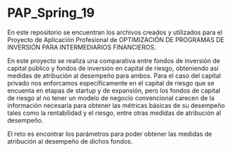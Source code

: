 # PAP_Spring_19

En este repositorio se encuentran los archivos creados y utilizados para el Proyecto de Aplicación Profesional de OPTIMIZACIÓN DE PROGRAMAS DE INVERSIÓN PARA INTERMEDIARIOS FINANCIEROS.

En este proyecto se realiza una comparativa entre fondos de inversión de capital público y fondos de inversión en capital de riesgo, obteniendo así medidas de atribución al desempeño para ambos. Para el caso del capital privado nos enforcamos específicamente en el capital de riesgo que se encuenta en etapas de startup y de expansión, pero los fondos de capital de riesgo al no tener un modelo de negocio convencional carecen de la información necesaria para obtener las métricas básicas de su desempeño tales como la rentabilidad y el riesgo, entre otras medidas de atribución al desempeño.

El reto es encontrar los parámetros para poder obtener las medidas de atribución al desempeño de dichos fondos.
